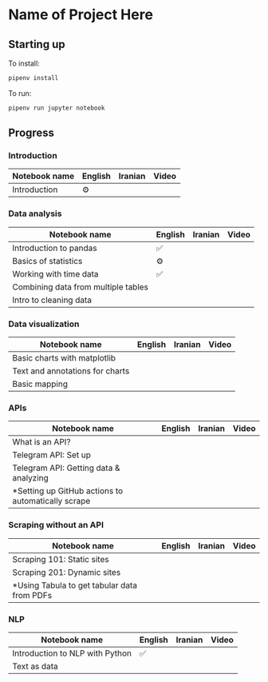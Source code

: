 # Name of Project Here
## Starting up

To install:

```sh
pipenv install
```

To run:

```sh
pipenv run jupyter notebook
```

## Progress
### Introduction
| Notebook name | English | Iranian | Video |
|---------------|---------|---------|-------|
| Introduction  | :gear:  |         |       |


### Data analysis
| Notebook name                       | English            | Iranian | Video |
|-------------------------------------|--------------------|---------|-------|
| Introduction to pandas              | :white_check_mark: |         |       |
| Basics of statistics                | :gear:             |         |       |
| Working with time data              | :white_check_mark: |         |       |
| Combining data from multiple tables |                    |         |       |
| Intro to cleaning data              |                    |         |       |


### Data visualization
| Notebook name                       | English | Iranian | Video |
|-------------------------------------|---------|---------|-------|
| Basic charts with matplotlib        |         |         |       |
| Text and annotations for charts     |         |         |       |
| Basic mapping                       |         |         |       |


### APIs
| Notebook name                                      | English | Iranian | Video |
|----------------------------------------------------|---------|---------|-------|
| What is an API?                                    |         |         |       |
| Telegram API: Set up                               |         |         |       |
| Telegram API: Getting data & analyzing             |         |         |       |
| *Setting up GitHub actions to automatically scrape |         |         |       |


### Scraping without an API
| Notebook name                                     | English | Iranian | Video |
|---------------------------------------------------|---------|---------|-------|
| Scraping 101: Static sites                        |         |         |       |
| Scraping 201: Dynamic sites                       |         |         |       |
| *Using Tabula to get tabular data from PDFs       |         |         |       |

### NLP
| Notebook name                   | English            | Iranian | Video |
|---------------------------------|--------------------|---------|-------|
| Introduction to NLP with Python | :white_check_mark: |         |       |
| Text as data                    |                    |         |       |


